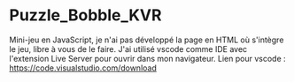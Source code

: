 # Puzzle_Bobble_KVR
Mini-jeu en JavaScript, je n'ai pas développé la page en HTML où s'intègre le jeu, libre à vous de le faire.
J'ai utilisé vscode comme IDE avec l'extension Live Server pour ouvrir dans mon navigateur. 
Lien pour vscode : https://code.visualstudio.com/download
